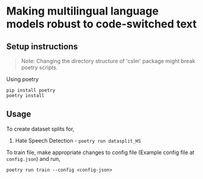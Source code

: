 # Making multilingual language models robust to code-switched text

## Setup instructions

> Note: Changing the directory structure of 'cslm' package might break poetry scripts.

Using poetry  
```
pip install poetry
poetry install
```

## Usage

To create dataset splits for,

1. Hate Speech Detection -
   ``` poetry run datasplit_HS ```

To train file, make appropriate changes to config file (Example config file at `config.json`) and run,
```
poetry run train --config <config-json>
```


